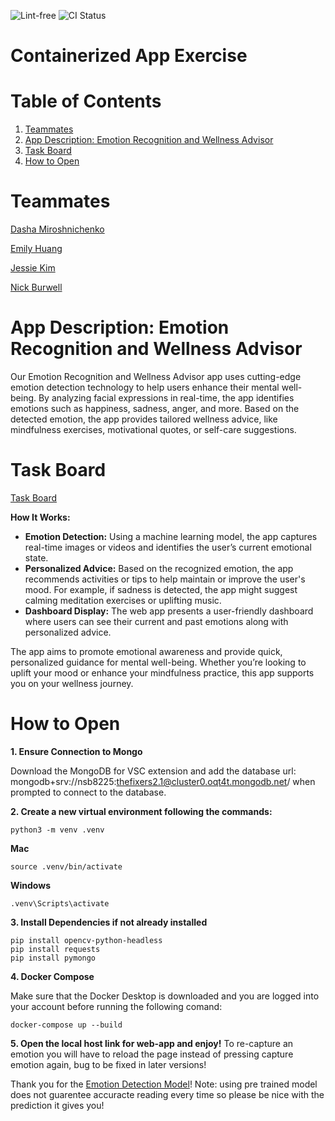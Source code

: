 ![Lint-free](https://github.com/nyu-software-engineering/containerized-app-exercise/actions/workflows/lint.yml/badge.svg)
![CI Status](https://github.com/software-students-fall2024/4-containers-fixers2-1/actions/workflows/ci.yml/badge.svg)

# Containerized App Exercise

# Table of Contents

1. [Teammates](#teammates)  
2. [App Description: Emotion Recognition and Wellness Advisor](#app-description-emotion-recognition-and-wellness-advisor)  
3. [Task Board](#task-board)
4. [How to Open](#how-to-open)

# Teammates 

[Dasha Miroshnichenko](https://github.com/dm5198)

[Emily Huang](https://github.com/emilyjhuang)

[Jessie Kim](https://github.com/jessiekim0)

[Nick Burwell](https://github.com/nickburwell)

# App Description: Emotion Recognition and Wellness Advisor

Our Emotion Recognition and Wellness Advisor app uses cutting-edge emotion detection technology to help users enhance their mental well-being. By analyzing facial expressions in real-time, the app identifies emotions such as happiness, sadness, anger, and more. Based on the detected emotion, the app provides tailored wellness advice, like mindfulness exercises, motivational quotes, or self-care suggestions.

# Task Board

[Task Board](https://github.com/orgs/software-students-fall2024/projects/105)

**How It Works:**

- **Emotion Detection:** Using a machine learning model, the app captures real-time images or videos and identifies the user’s current emotional state.
- **Personalized Advice:** Based on the recognized emotion, the app recommends activities or tips to help maintain or improve the user's mood. For example, if sadness is detected, the app might suggest calming meditation exercises or uplifting music.
- **Dashboard Display:** The web app presents a user-friendly dashboard where users can see their current and past emotions along with personalized advice.

The app aims to promote emotional awareness and provide quick, personalized guidance for mental well-being. Whether you’re looking to uplift your mood or enhance your mindfulness practice, this app supports you on your wellness journey.

# How to Open

**1. Ensure Connection to Mongo**

Download the MongoDB for VSC extension and add the database url: mongodb+srv://nsb8225:thefixers2.1@cluster0.oqt4t.mongodb.net/ when prompted to connect to the database.

**2. Create a new virtual environment following the commands:**

```
python3 -m venv .venv

```

**Mac** 
```
source .venv/bin/activate
```

**Windows**
```
.venv\Scripts\activate
```

**3. Install Dependencies if not already installed**

```
pip install opencv-python-headless
pip install requests
pip install pymongo
```

**4. Docker Compose**

Make sure that the Docker Desktop is downloaded and you are logged into your account before running the following comand:

```
docker-compose up --build

```

**5. Open the local host link for web-app and enjoy!**
To re-capture an emotion you will have to reload the page instead of pressing capture emotion again, bug to be fixed in later versions!

Thank you for the [Emotion Detection Model](https://www.kaggle.com/datasets/abhisheksingh016/machine-model-for-emotion-detection)!
Note: using pre trained model does not guarentee accuracte reading every time so please be nice with the prediction it gives you!
